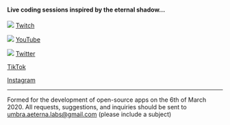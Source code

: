 #### Live coding sessions inspired by the eternal shadow...

![](https://live.staticflickr.com/65535/52363268727_504a4b8c5b_o.png) [Twitch](https://ual.life/tvgh)

![](https://live.staticflickr.com/65535/52364607570_5ccbf27926_o.png) [YouTube](https://ual.life/ytgh)

![](https://live.staticflickr.com/65535/52364413048_e9211f92e9_o.png) [Twitter](https://ual.life/twgh)

[TikTok](https://ual.life/tkgh)

[Instagram](https://ual.life/iggh)

---

Formed for the development of open-source apps on the 6th of March 2020.
All requests, suggestions, and inquiries should be sent to umbra.aeterna.labs@gmail.com (please include a subject)

